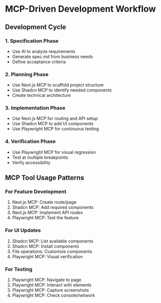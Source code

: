 # MCP-Driven Development Workflow

## Development Cycle

### 1. Specification Phase
- Use AI to analyze requirements
- Generate spec.md from business needs
- Define acceptance criteria

### 2. Planning Phase  
- Use Next.js MCP to scaffold project structure
- Use Shadcn MCP to identify needed components
- Create technical architecture

### 3. Implementation Phase
- Use Next.js MCP for routing and API setup
- Use Shadcn MCP to add UI components
- Use Playwright MCP for continuous testing

### 4. Verification Phase
- Use Playwright MCP for visual regression
- Test at multiple breakpoints
- Verify accessibility

## MCP Tool Usage Patterns

### For Feature Development
1. Next.js MCP: Create route/page
2. Shadcn MCP: Add required components
3. Next.js MCP: Implement API routes
4. Playwright MCP: Test the feature

### For UI Updates
1. Shadcn MCP: List available components
2. Shadcn MCP: Install components
3. File operations: Customize components
4. Playwright MCP: Visual verification

### For Testing
1. Playwright MCP: Navigate to page
2. Playwright MCP: Interact with elements
3. Playwright MCP: Capture screenshots
4. Playwright MCP: Check console/network

